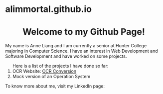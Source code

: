 # alimmortal.github.io
<center><h1>Welcome to my Github Page!</h1></center>

<p>My name is Anne Liang and I am currently a senior at Hunter College majoring in Computer Science. I have an interest in Web Development and Software Development and have worked on some projects.</p>

<ol>Here is a list of the projects I have done so far:
  <li>OCR Website: <a href="alimmortal.github.io/OCRWebsite/Home.html">OCR Conversion</a></li>
  <li>Mock version of an Operation System</li>
</ol>

<p>To know more about me, visit my LinkedIn page: <a href="www.linkedin.com/in/anne-liang-3589aa73"></a></p>
